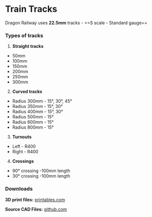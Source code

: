 # Train Tracks
Dragon Railway uses **22.5mm** tracks - ==S scale - Standard gauge==

### Types of tracks
1) **Straight tracks**

 - 50mm
 - 100mm
 - 150mm
 - 200mm
 - 250mm
 - 300mm

2) **Curved tracks** 

- Radius 300mm - 15°, 30°, 45°
- Radius 350mm - 15°, 30°
- Radius 400mm - 15°, 30°
- Radius 500mm - 15°
- Radius 600mm - 15°
- Radius 800mm - 15°
  
3) **Turnouts**   

- Left - R400
- Right - R400
  
4) **Crossings**
   
- 90° crossing -100mm length
- 30° crossing -100mm length

### Downloads
**3D print files:** [printables.com](https://www.printables.com/model/346663)

**Source CAD Files:** [github.com](https://github.com/DragonRailway/Locomotives/tree/main/F7%20locomotive)
